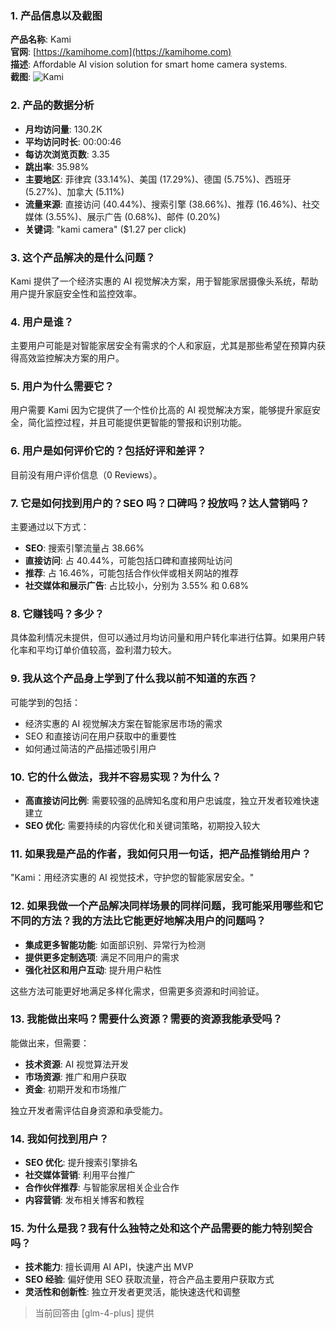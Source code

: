 ### 1. 产品信息以及截图

**产品名称**: Kami  
**官网**: [https://kamihome.com](https://kamihome.com)  
**描述**: Affordable AI vision solution for smart home camera systems.  
**截图**: ![Kami](https://cdn-images.toolify.ai/170350445927758503.jpg)

### 2. 产品的数据分析

- **月均访问量**: 130.2K
- **平均访问时长**: 00:00:46
- **每访次浏览页数**: 3.35
- **跳出率**: 35.98%
- **主要地区**: 菲律宾 (33.14%)、美国 (17.29%)、德国 (5.75%)、西班牙 (5.27%)、加拿大 (5.11%)
- **流量来源**: 直接访问 (40.44%)、搜索引擎 (38.66%)、推荐 (16.46%)、社交媒体 (3.55%)、展示广告 (0.68%)、邮件 (0.20%)
- **关键词**: "kami camera" ($1.27 per click)

### 3. 这个产品解决的是什么问题？

Kami 提供了一个经济实惠的 AI 视觉解决方案，用于智能家居摄像头系统，帮助用户提升家庭安全性和监控效率。

### 4. 用户是谁？

主要用户可能是对智能家居安全有需求的个人和家庭，尤其是那些希望在预算内获得高效监控解决方案的用户。

### 5. 用户为什么需要它？

用户需要 Kami 因为它提供了一个性价比高的 AI 视觉解决方案，能够提升家庭安全，简化监控过程，并且可能提供更智能的警报和识别功能。

### 6. 用户是如何评价它的？包括好评和差评？

目前没有用户评价信息（0 Reviews）。

### 7. 它是如何找到用户的？SEO 吗？口碑吗？投放吗？达人营销吗？

主要通过以下方式：
- **SEO**: 搜索引擎流量占 38.66%
- **直接访问**: 占 40.44%，可能包括口碑和直接网址访问
- **推荐**: 占 16.46%，可能包括合作伙伴或相关网站的推荐
- **社交媒体和展示广告**: 占比较小，分别为 3.55% 和 0.68%

### 8. 它赚钱吗？多少？

具体盈利情况未提供，但可以通过月均访问量和用户转化率进行估算。如果用户转化率和平均订单价值较高，盈利潜力较大。

### 9. 我从这个产品身上学到了什么我以前不知道的东西？

可能学到的包括：
- 经济实惠的 AI 视觉解决方案在智能家居市场的需求
- SEO 和直接访问在用户获取中的重要性
- 如何通过简洁的产品描述吸引用户

### 10. 它的什么做法，我并不容易实现？为什么？

- **高直接访问比例**: 需要较强的品牌知名度和用户忠诚度，独立开发者较难快速建立
- **SEO 优化**: 需要持续的内容优化和关键词策略，初期投入较大

### 11. 如果我是产品的作者，我如何只用一句话，把产品推销给用户？

"Kami：用经济实惠的 AI 视觉技术，守护您的智能家居安全。"

### 12. 如果我做一个产品解决同样场景的同样问题，我可能采用哪些和它不同的方法？我的方法比它能更好地解决用户的问题吗？

- **集成更多智能功能**: 如面部识别、异常行为检测
- **提供更多定制选项**: 满足不同用户的需求
- **强化社区和用户互动**: 提升用户粘性

这些方法可能更好地满足多样化需求，但需更多资源和时间验证。

### 13. 我能做出来吗？需要什么资源？需要的资源我能承受吗？

能做出来，但需要：
- **技术资源**: AI 视觉算法开发
- **市场资源**: 推广和用户获取
- **资金**: 初期开发和市场推广

独立开发者需评估自身资源和承受能力。

### 14. 我如何找到用户？

- **SEO 优化**: 提升搜索引擎排名
- **社交媒体营销**: 利用平台推广
- **合作伙伴推荐**: 与智能家居相关企业合作
- **内容营销**: 发布相关博客和教程

### 15. 为什么是我？我有什么独特之处和这个产品需要的能力特别契合吗？

- **技术能力**: 擅长调用 AI API，快速产出 MVP
- **SEO 经验**: 偏好使用 SEO 获取流量，符合产品主要用户获取方式
- **灵活性和创新性**: 独立开发者更灵活，能快速迭代和调整

> 当前回答由 [glm-4-plus] 提供